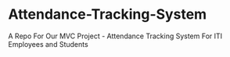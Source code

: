# Attendance-Tracking-System
A Repo For Our MVC Project - Attendance Tracking System For ITI Employees and Students
